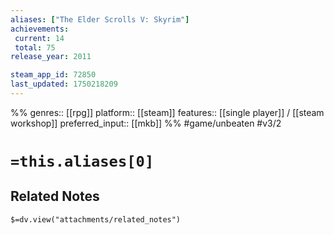 ```yaml
---
aliases: ["The Elder Scrolls V: Skyrim"]
achievements:
 current: 14
 total: 75
release_year: 2011

steam_app_id: 72850
last_updated: 1750218209
---
```

%%
genres:: [[rpg]]
platform:: [[steam]]
features:: [[single player]] / [[steam workshop]]
preferred_input:: [[mkb]]
%%
#game/unbeaten
#v3/2

# `=this.aliases[0]`
## Related Notes
`$=dv.view("attachments/related_notes")`